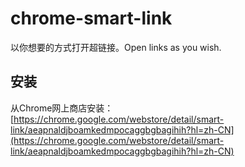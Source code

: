 # chrome-smart-link
以你想要的方式打开超链接。Open links as you wish.

## 安装
从Chrome网上商店安装：[https://chrome.google.com/webstore/detail/smart-link/aeapnaldjboamkedmpocaggbgbagihih?hl=zh-CN](https://chrome.google.com/webstore/detail/smart-link/aeapnaldjboamkedmpocaggbgbagihih?hl=zh-CN)
